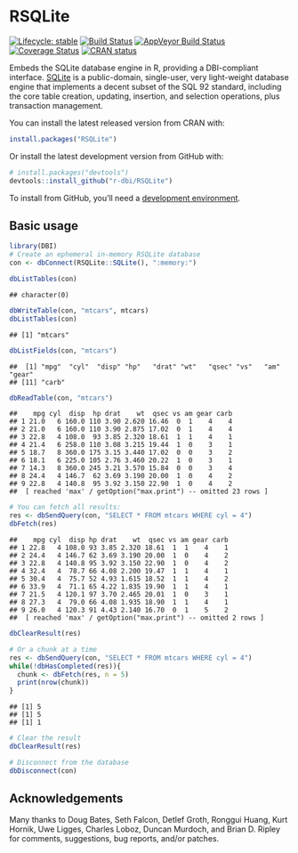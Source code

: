 
<!-- README.md is generated from README.Rmd. Please edit that file -->

# RSQLite

<!-- badges: start -->

[![Lifecycle:
stable](https://img.shields.io/badge/lifecycle-stable-brightgreen.svg)](https://www.tidyverse.org/lifecycle/#stable)
[![Build
Status](https://travis-ci.org/r-dbi/RSQLite.png?branch=master)](https://travis-ci.org/r-dbi/RSQLite)
[![AppVeyor Build
Status](https://ci.appveyor.com/api/projects/status/github/r-dbi/RSQLite?branch=master&svg=true)](https://ci.appveyor.com/project/r-dbi/RSQLite)
[![Coverage
Status](https://codecov.io/gh/r-dbi/RSQLite/branch/master/graph/badge.svg)](https://codecov.io/github/r-dbi/RSQLite?branch=master)
[![CRAN
status](https://www.r-pkg.org/badges/version/RSQLite)](https://cran.r-project.org/package=RSQLite)
<!-- badges: end -->

Embeds the SQLite database engine in R, providing a DBI-compliant
interface. [SQLite](http://www.sqlite.org) is a public-domain,
single-user, very light-weight database engine that implements a decent
subset of the SQL 92 standard, including the core table creation,
updating, insertion, and selection operations, plus transaction
management.

You can install the latest released version from CRAN with:

``` r
install.packages("RSQLite")
```

Or install the latest development version from GitHub with:

``` r
# install.packages("devtools")
devtools::install_github("r-dbi/RSQLite")
```

To install from GitHub, you’ll need a [development
environment](http://www.rstudio.com/ide/docs/packages/prerequisites).

## Basic usage

``` r
library(DBI)
# Create an ephemeral in-memory RSQLite database
con <- dbConnect(RSQLite::SQLite(), ":memory:")

dbListTables(con)
```

    ## character(0)

``` r
dbWriteTable(con, "mtcars", mtcars)
dbListTables(con)
```

    ## [1] "mtcars"

``` r
dbListFields(con, "mtcars")
```

    ##  [1] "mpg"  "cyl"  "disp" "hp"   "drat" "wt"   "qsec" "vs"   "am"   "gear"
    ## [11] "carb"

``` r
dbReadTable(con, "mtcars")
```

    ##    mpg cyl  disp  hp drat    wt  qsec vs am gear carb
    ## 1 21.0   6 160.0 110 3.90 2.620 16.46  0  1    4    4
    ## 2 21.0   6 160.0 110 3.90 2.875 17.02  0  1    4    4
    ## 3 22.8   4 108.0  93 3.85 2.320 18.61  1  1    4    1
    ## 4 21.4   6 258.0 110 3.08 3.215 19.44  1  0    3    1
    ## 5 18.7   8 360.0 175 3.15 3.440 17.02  0  0    3    2
    ## 6 18.1   6 225.0 105 2.76 3.460 20.22  1  0    3    1
    ## 7 14.3   8 360.0 245 3.21 3.570 15.84  0  0    3    4
    ## 8 24.4   4 146.7  62 3.69 3.190 20.00  1  0    4    2
    ## 9 22.8   4 140.8  95 3.92 3.150 22.90  1  0    4    2
    ##  [ reached 'max' / getOption("max.print") -- omitted 23 rows ]

``` r
# You can fetch all results:
res <- dbSendQuery(con, "SELECT * FROM mtcars WHERE cyl = 4")
dbFetch(res)
```

    ##    mpg cyl  disp hp drat    wt  qsec vs am gear carb
    ## 1 22.8   4 108.0 93 3.85 2.320 18.61  1  1    4    1
    ## 2 24.4   4 146.7 62 3.69 3.190 20.00  1  0    4    2
    ## 3 22.8   4 140.8 95 3.92 3.150 22.90  1  0    4    2
    ## 4 32.4   4  78.7 66 4.08 2.200 19.47  1  1    4    1
    ## 5 30.4   4  75.7 52 4.93 1.615 18.52  1  1    4    2
    ## 6 33.9   4  71.1 65 4.22 1.835 19.90  1  1    4    1
    ## 7 21.5   4 120.1 97 3.70 2.465 20.01  1  0    3    1
    ## 8 27.3   4  79.0 66 4.08 1.935 18.90  1  1    4    1
    ## 9 26.0   4 120.3 91 4.43 2.140 16.70  0  1    5    2
    ##  [ reached 'max' / getOption("max.print") -- omitted 2 rows ]

``` r
dbClearResult(res)

# Or a chunk at a time
res <- dbSendQuery(con, "SELECT * FROM mtcars WHERE cyl = 4")
while(!dbHasCompleted(res)){
  chunk <- dbFetch(res, n = 5)
  print(nrow(chunk))
}
```

    ## [1] 5
    ## [1] 5
    ## [1] 1

``` r
# Clear the result
dbClearResult(res)

# Disconnect from the database
dbDisconnect(con)
```

## Acknowledgements

Many thanks to Doug Bates, Seth Falcon, Detlef Groth, Ronggui Huang,
Kurt Hornik, Uwe Ligges, Charles Loboz, Duncan Murdoch, and Brian D.
Ripley for comments, suggestions, bug reports, and/or patches.
